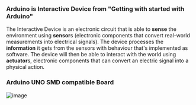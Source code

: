 ### Arduino is **Interactive Device** from "Getting with started with Arduino"

The Interactive Device is an electronic circuit that is able
to **sense** the environment using **sensor**s (electronic
components that convert real-world measurements into
electrical signals). The device processes the **information** it
gets from the sensors with behaviour that's implemented
as software. The device will then be able to interact with
the world using **actuator**s, electronic components that can
convert an electric signal into a physical action.

### Arduino UNO SMD compatible Board


![image](https://github.com/selldream2/My-Project/assets/27531428/8d51b021-10bc-41e1-b21f-330938a5a14e)

